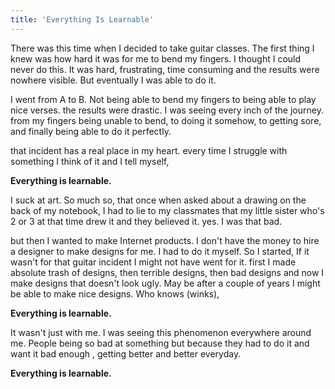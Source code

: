 ```yaml
---
title: 'Everything Is Learnable'
---
```


There was this time when I decided to take guitar classes. The first thing I knew was how hard it was for me to bend my fingers. I thought I could never do this. It was hard, frustrating, time consuming and the results were nowhere visible. But eventually I was able to do it.

I went from A to B. Not being able to bend my fingers to being able to play nice verses. the results were drastic. I was seeing every inch of the journey. from my fingers being unable to bend, to doing it somehow, to getting sore, and finally being able to do it perfectly.

that incident has a real place in my heart. every time I struggle with something I think of it and I tell myself,

**Everything is learnable.**

I suck at art. So much so, that once when asked about a drawing on the back of my notebook, I had to lie to my classmates that my little sister who's 2 or 3 at that time drew it and they believed it. yes. I was that bad.

but then I wanted to make Internet products. I don't have the money to hire a designer to make designs for me. I had to do it myself. So I started, If it wasn't for that guitar incident I might not have went for it. first I made absolute trash of designs, then terrible designs, then bad designs and now I make designs that doesn't look ugly. May be after a couple of years I might be able to make nice designs. Who knows (winks),

**Everything is learnable.**

It wasn't just with me. I was seeing this phenomenon everywhere around me. People being so bad at something but because they had to do it and want it bad enough , getting better and better everyday.

**Everything is learnable.**
